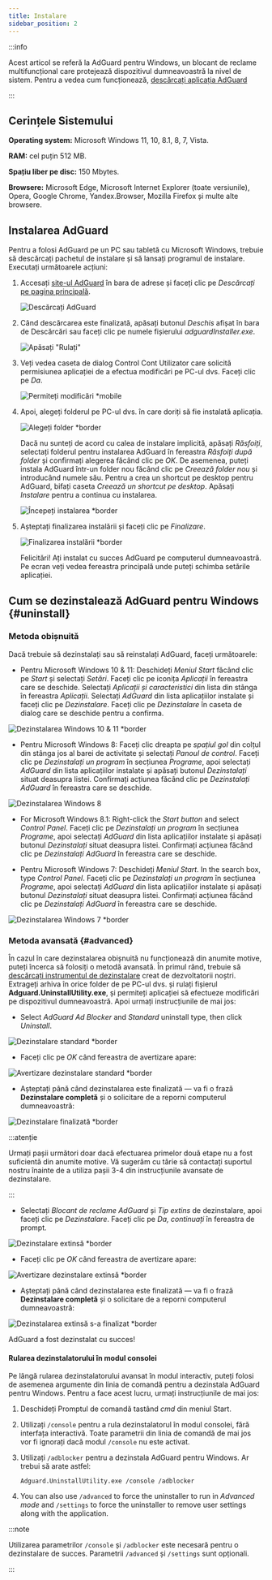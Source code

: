 ```yaml
---
title: Instalare
sidebar_position: 2
---
```


:::info

Acest articol se referă la AdGuard pentru Windows, un blocant de reclame multifuncțional care protejează dispozitivul dumneavoastră la nivel de sistem. Pentru a vedea cum funcționează, [descărcați aplicația AdGuard](https://agrd.io/download-kb-adblock)

:::

## Cerințele Sistemului

**Operating system:** Microsoft Windows 11, 10, 8.1, 8, 7, Vista.

**RAM:** cel puțin 512 MB.

**Spațiu liber pe disc:** 150 Mbytes.

**Browsere:** Microsoft Edge, Microsoft Internet Explorer (toate versiunile), Opera, Google Chrome, Yandex.Browser, Mozilla Firefox și multe alte browsere.

## Instalarea AdGuard

Pentru a folosi AdGuard pe un PC sau tabletă cu Microsoft Windows, trebuie să descărcați pachetul de instalare și să lansați programul de instalare. Executați următoarele acțiuni:

1. Accesați [site-ul AdGuard](http://adguard.com) în bara de adrese și faceți clic pe *Descărcați* [pe pagina principală](https://adguard.com/download.html?auto=1).

   ![Descărcați AdGuard](https://cdn.adtidy.org/content/kb/ad_blocker/windows/installation/download-from-website.png)

2. Când descărcarea este finalizată, apăsați butonul *Deschis* afișat în bara de Descărcări sau faceți clic pe numele fișierului *adguardInstaller.exe*.

   ![Apăsați "Rulați"](https://cdn.adtidy.org/content/kb/ad_blocker/windows/installation/click-download.png)

3. Veți vedea caseta de dialog Control Cont Utilizator care solicită permisiunea aplicației de a efectua modificări pe PC-ul dvs. Faceți clic pe *Da*.

   ![Permiteți modificări *mobile](https://cdn.adtidy.org/content/kb/ad_blocker/windows/installation/allow-changes.png)

4. Apoi, alegeți folderul pe PC-ul dvs. în care doriți să fie instalată aplicația.

   ![Alegeți folder *border](https://cdn.adtidy.org/content/kb/ad_blocker/windows/installation/install-wizard.png)

   Dacă nu sunteți de acord cu calea de instalare implicită, apăsați *Răsfoiți*, selectați folderul pentru instalarea AdGuard în fereastra *Răsfoiți după folder* și confirmați alegerea făcând clic pe *OK*. De asemenea, puteți instala AdGuard într-un folder nou făcând clic pe *Creează folder nou* și introducând numele său. Pentru a crea un shortcut pe desktop pentru AdGuard, bifați caseta *Creează un shortcut pe desktop*. Apăsați *Instalare* pentru a continua cu instalarea.

   ![Începeți instalarea *border](https://cdn.adtidy.org/content/kb/ad_blocker/windows/installation/start-install.png)

5. Așteptați finalizarea instalării și faceți clic pe *Finalizare*.

   ![Finalizarea instalării *border](https://cdn.adtidy.org/content/kb/ad_blocker/windows/installation/finish-install.png)

   Felicitări! Ați instalat cu succes AdGuard pe computerul dumneavoastră. Pe ecran veți vedea fereastra principală unde puteți schimba setările aplicației.

## Cum se dezinstalează AdGuard pentru Windows {#uninstall}

### Metoda obișnuită

Dacă trebuie să dezinstalați sau să reinstalați AdGuard, faceți următoarele:

- Pentru Microsoft Windows 10 & 11: Deschideți *Meniul Start* făcând clic pe *Start* și selectați *Setări*. Faceți clic pe iconița *Aplicații* în fereastra care se deschide. Selectați *Aplicații și caracteristici* din lista din stânga în fereastra *Aplicații*. Selectați *AdGuard* din lista aplicațiilor instalate și faceți clic pe *Dezinstalare*. Faceți clic pe *Dezinstalare* în caseta de dialog care se deschide pentru a confirma.

![Dezinstalarea Windows 10 & 11 *border](https://cdn.adtidy.org/content/kb/ad_blocker/windows/installation/win10-uninstall.png)

- Pentru Microsoft Windows 8: Faceți clic dreapta pe *spațiul gol* din colțul din stânga jos al barei de activitate și selectați *Panoul de control*. Faceți clic pe *Dezinstalați un program* în secțiunea *Programe*, apoi selectați *AdGuard* din lista aplicațiilor instalate și apăsați butonul *Dezinstalați* situat deasupra listei. Confirmați acțiunea făcând clic pe *Dezinstalați AdGuard* în fereastra care se deschide.

![Dezinstalarea Windows 8](https://cdn.adtidy.org/content/kb/ad_blocker/windows/installation/win8-uninstall.png)

- For Microsoft Windows 8.1: Right-click the *Start button* and select *Control Panel*. Faceți clic pe *Dezinstalați un program* în secțiunea *Programe*, apoi selectați *AdGuard* din lista aplicațiilor instalate și apăsați butonul *Dezinstalați* situat deasupra listei. Confirmați acțiunea făcând clic pe *Dezinstalați AdGuard* în fereastra care se deschide.

- Pentru Microsoft Windows 7: Deschideți *Meniul Start*. In the search box, type *Control Panel*. Faceți clic pe *Dezinstalați un program* în secțiunea *Programe*, apoi selectați *AdGuard* din lista aplicațiilor instalate și apăsați butonul *Dezinstalați* situat deasupra listei. Confirmați acțiunea făcând clic pe *Dezinstalați AdGuard* în fereastra care se deschide.

![Dezinstalarea Windows 7 *border](https://cdn.adtidy.org/content/kb/ad_blocker/windows/installation/win7-uninstall.png)

### Metoda avansată {#advanced}

În cazul în care dezinstalarea obișnuită nu funcționează din anumite motive, puteți încerca să folosiți o metodă avansată. În primul rând, trebuie să [descărcați instrumentul de dezinstalare](https://cdn.adtidy.org/distr/windows/Uninstall_Utility.zip) creat de dezvoltatorii noștri. Extrageți arhiva în orice folder de pe PC-ul dvs. și rulați fișierul **Adguard.UninstallUtility.exe**, și permiteți aplicației să efectueze modificări pe dispozitivul dumneavoastră. Apoi urmați instrucțiunile de mai jos:

- Select *AdGuard Ad Blocker* and *Standard* uninstall type, then click *Uninstall*.

![Dezinstalare standard *border](https://cdn.adtidy.org/content/kb/ad_blocker/windows/installation/ab_standard.jpg)

- Faceți clic pe *OK* când fereastra de avertizare apare:

![Avertizare dezinstalare standard *border](https://cdn.adtidy.org/content/kb/ad_blocker/windows/installation/ab_extended_warning.jpg)

- Așteptați până când dezinstalarea este finalizată — va fi o frază **Dezinstalare completă** și o solicitare de a reporni computerul dumneavoastră:

![Dezinstalare finalizată *border](https://cdn.adtidy.org/content/kb/ad_blocker/windows/installation/ab_standard_complete.jpg)

:::atenție

Urmați pașii următori doar dacă efectuarea primelor două etape nu a fost suficientă din anumite motive. Vă sugerăm cu tărie să contactați suportul nostru înainte de a utiliza pașii 3-4 din instrucțiunile avansate de dezinstalare.

:::

- Selectați *Blocant de reclame AdGuard* și *Tip extins* de dezinstalare, apoi faceți clic pe *Dezinstalare*. Faceți clic pe *Da, continuați* în fereastra de prompt.

![Dezinstalare extinsă *border](https://cdn.adtidy.org/content/kb/ad_blocker/windows/installation/ab_extended.jpg)

- Faceți clic pe *OK* când fereastra de avertizare apare:

![Avertizare dezinstalare extinsă *border](https://cdn.adtidy.org/content/kb/ad_blocker/windows/installation/ab_extended_warning.jpg)

- Așteptați până când dezinstalarea este finalizată — va fi o frază **Dezinstalare completă** și o solicitare de a reporni computerul dumneavoastră:

![Dezinstalarea extinsă s-a finalizat *border](https://cdn.adtidy.org/content/kb/ad_blocker/windows/installation/ab_extended_complete.jpg)

AdGuard a fost dezinstalat cu succes!

#### Rularea dezinstalatorului în modul consolei

Pe lângă rularea dezinstalatorului avansat în modul interactiv, puteți folosi de asemenea argumente din linia de comandă pentru a dezinstala AdGuard pentru Windows. Pentru a face acest lucru, urmați instrucțiunile de mai jos:

1. Deschideți Promptul de comandă tastând *cmd* din meniul Start.
2. Utilizați `/console` pentru a rula dezinstalatorul în modul consolei, fără interfața interactivă. Toate parametrii din linia de comandă de mai jos vor fi ignorați dacă modul `/console` nu este activat.
3. Utilizați `/adblocker` pentru a dezinstala AdGuard pentru Windows. Ar trebui să arate astfel:

   `Adguard.UninstallUtility.exe /console /adblocker`

4. You can also use `/advanced` to force the uninstaller to run in *Advanced mode* and `/settings` to force the uninstaller to remove user settings along with the application.

:::note

Utilizarea parametrilor `/console` și `/adblocker` este necesară pentru o dezinstalare de succes. Parametrii `/advanced` și `/settings` sunt opționali.

:::
